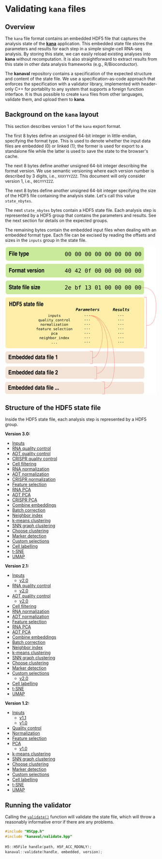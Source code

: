 # Validating `kana` files

## Overview

The `kana` file format contains an embedded HDF5 file that captures the analysis state of the [**kana**](https://github.com/jkanche/kana) application.
This embedded state file stores the parameters and results for each step in a simple single-cell RNA-seq analysis.
By storing this state, we can easily reload existing analyses into **kana** without recomputation.
It is also straightforward to extract results from this state in other data analysis frameworks (e.g., R/Bioconductor).

The **kanaval** repository contains a specification of the expected structure and content of the state file.
We use a specification-as-code approach that enforces the specification with a validator library, implemented with header-only C++ for portablity to any system that supports a foreign function interface. 
It is thus possible to create `kana` files from other languages, validate them, and upload them to **kana**.

## Background on the `kana` layout

This section describes version 1 of the `kana` export format.

The first 8 bytes define an unsigned 64-bit integer in little-endian, specifying the format type.
This is used to denote whether the input data files are embedded (0) or linked (1);
the former is used for export to a standalone file while the latter is used to save the state to the browser's cache.

The next 8 bytes define another unsigned 64-bit integer describing the format version.
We use semantic versioning where each version number is described by 3 digits, i.e., `XXXYYYZZZ`.
This document will only consider version 1, i.e., `001YYYZZZ`.

The next 8 bytes define another unsigned 64-bit integer specifying the size of the HDF5 file containing the analysis state.
Let's call this value `state_nbytes`.

The next `state_nbytes` bytes contain a HDF5 state file.
Each analysis step is represented by a HDF5 group that contains the parameters and results.
See the next section for details on the expected groups.

The remaining bytes contain the embedded input files when dealing with an embedded format type.
Each file can be excised by reading the offsets and sizes in the `inputs` group in the state file.

<img src="https://raw.githubusercontent.com/LTLA/kanaval/master/docs/layout.png" width="500">

## Structure of the HDF5 state file

Inside the HDF5 state file, each analysis step is represented by a HDF5 group.

**Version 3.0:**

- [Inputs](docs/details/inputs/v3_0.md)
- [RNA quality control](docs/details/rna_quality_control/v3_0.md)
- [ADT quality control](docs/details/adt_quality_control/v3_0.md)
- [CRISPR quality control](docs/details/crispr_quality_control/v3_0.md)
- [Cell filtering](docs/details/cell_filtering/v3_0.md)
- [RNA normalization](docs/details/rna_normalization/v3_0.md)
- [ADT normalization](docs/details/adt_normalization/v2_0.md)
- [CRISPR normalization](docs/details/crispr_normalization/v3_0.md)
- [Feature selection](docs/details/feature_selection/v1_0.md)
- [RNA PCA](docs/details/rna_pca/v3_0.md)
- [ADT PCA](docs/details/adt_pca/v2_0.md)
- [CRISPR PCA](docs/details/crispr_pca/v3_0.md)
- [Combine embeddings](docs/details/combine_embeddings/v3_0.md)
- [Batch correction](docs/details/batch_correction/v2_0.md)
- [Neighbor index](docs/details/neighbor_index/v2_0.md)
- [k-means clustering](docs/details/kmeans_cluster/v1_0.md)
- [SNN graph clustering](docs/details/snn_graph_cluster/v3_0.md)
- [Choose clustering](docs/details/choose_clustering/v1_0.md)
- [Marker detection](docs/details/marker_detection/v3_0.md)
- [Custom selections](docs/details/custom_selections/v3_0.md)
- [Cell labelling](docs/details/cell_labelling/v1_0.md)
- [t-SNE](docs/details/tsne/v1_0.md)
- [UMAP](docs/details/umap/v1_0.md)

**Version 2.1:**

- [Inputs](docs/details/inputs/v2_1.md)
  - [v2.0](docs/details/inputs/v2_0.md)
- [RNA quality control](docs/details/quality_control/v2_1.md)
  - [v2.0](docs/details/quality_control/v1_0.md)
- [ADT quality control](docs/details/adt_quality_control/v2_1.md)
  - [v2.0](docs/details/adt_quality_control/v2_0.md)
- [Cell filtering](docs/details/cell_filtering/v2_0.md)
- [RNA normalization](docs/details/normalization/v1_0.md)
- [ADT normalization](docs/details/adt_normalization/v2_0.md)
- [Feature selection](docs/details/feature_selection/v1_0.md)
- [RNA PCA](docs/details/pca/v2_0.md)
- [ADT PCA](docs/details/adt_pca/v2_0.md)
- [Combine embeddings](docs/details/combine_embeddings/v2_0.md)
- [Batch correction](docs/details/batch_correction/v2_0.md)
- [Neighbor index](docs/details/neighbor_index/v2_0.md)
- [k-means clustering](docs/details/kmeans_cluster/v1_0.md)
- [SNN graph clustering](docs/details/snn_graph_cluster/v1_0.md)
- [Choose clustering](docs/details/choose_clustering/v1_0.md)
- [Marker detection](docs/details/marker_detection/v2_0.md)
- [Custom selections](docs/details/custom_selections/v2_1.md)
  - [v2.0](docs/details/custom_selections/v2_0.md)
- [Cell labelling](docs/details/cell_labelling/v1_0.md)
- [t-SNE](docs/details/tsne/v1_0.md)
- [UMAP](docs/details/umap/v1_0.md)

**Version 1.2:**

- [Inputs](docs/details/inputs/v1_2.md)
  - [v1.1](docs/details/inputs/v1_1.md)
  - [v1.0](docs/details/inputs/v1_0.md)
- [Quality control](docs/details/quality_control/v1_0.md)
- [Normalization](docs/details/normalization/v1_0.md)
- [Feature selection](docs/details/feature_selection/v1_0.md)
- [PCA](docs/details/pca/v1_1.md)
  - [v1.0](docs/details/v1_0.md)
- [k-means clustering](docs/details/kmeans_cluster/v1_0.md)
- [SNN graph clustering](docs/details/snn_graph_cluster/v1_0.md)
- [Choose clustering](docs/details/choose_clustering/v1_0.md)
- [Marker detection](docs/details/marker_detection/v1_0.md)
- [Custom selections](docs/details/custom_selections/v1_0.md)
- [Cell labelling](docs/details/cell_labelling/v1_0.md)
- [t-SNE](docs/details/tsne/v1_0.md)
- [UMAP](docs/details/umap/v1_0.md)

## Running the validator

Calling the [`validate()`](https://ltla.github.io/kanaval/validate_8hpp.html) function will validate the state file,
which will throw a reasonably informative error if there are any problems.

```cpp
#include "H5Cpp.h"
#include "kanaval/validate.hpp"

H5::H5File handle(path, H5F_ACC_RDONLY);
kanaval::validate(handle, embedded, version);
```

